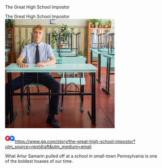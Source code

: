 The Great High School Impostor

The Great High School Impostor
![](../_resources/1bed8466be48b1982c45a43716a30efa.png)

![](../_resources/2f187f6b202b66f526dd5cf193db57c4.png)https://www.gq.com/story/the-great-high-school-impostor?utm_source=nextdraft&utm_medium=email

What Artur Samarin pulled off at a school in small-town Pennsylvania is one of the boldest hoaxes of our time.